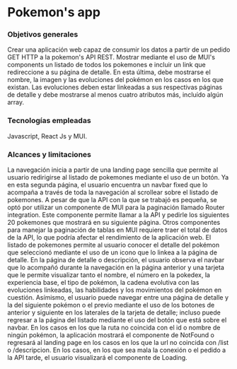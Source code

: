 <h1>Pokemon's app</h1>
<h3>Objetivos generales</h3>
Crear una aplicación web capaz de consumir los datos a partir de un pedido GET HTTP a la pokemon's API REST. Mostrar mediante el uso de MUI's components un listado de todos los pokemones e incluir un link que redireccione a su página de detalle. En esta última, debe mostrarse el nombre, la imagen y las evoluciones del pokémon en los casos en los que existan. Las evoluciones deben estar linkeadas a sus respectivas páginas de detalle y debe mostrarse al menos cuatro atributos más, incluído algún array.
<h3>Tecnologías empleadas</h3>
Javascript, React Js y MUI.
<h3>Alcances y limitaciones</h3>
La navegación inicia a partir de una landing page sencilla que permite al usuario redirigirse al listado de pokemones mediante el uso de un botón. Ya en esta segunda página, el usuario encuentra un navbar fixed que lo acompaña a través de toda la navegación al scrollear sobre el listado de pokemones. A pesar de que la API con la que se trabajó es pequeña, se optó por utilizar un componente de MUI para la paginación llamado Router integration. Este componente permite llamar a la API y pedirle los siguientes 20 pokemones que mostrará en su siguiente página. Otros componentes para manejar la paginación de tablas en MUI requiere traer el total de datos de la API, lo que podría afectar el rendimiento de la aplicación web. El listado de pokemones permite al usuario conocer el detalle del pokémon que seleccionó mediante el uso de un icono que lo linkea a la página de detalle. En la página de detalle o descripción, el usuario observa el navbar que lo acompañó durante la navegación en la página anterior y una tarjeta que le permite visualizar tanto el nombre, el número en la pokedex, la experiencia base, el tipo de pokémon, la cadena evolutiva con las evoluciones linkeadas, las habilidades y los movimientos del pokémon en cuestión. Asímismo, el usuario puede navegar entre una página de detalle y la del siguiente pokémon o el previo mediante el uso de los botones de anterior y siguiente en los laterales de la tarjeta de detalle; incluso puede regresar a la página del listado mediante el uso del botón que está sobre el navbar. En los casos en los que la ruta no coincida con el id o nombre de ningún pokémon, la aplicación mostrará el componente de NotFound o regresará al landing page en los casos en los que la url no coincida con /list o /descripcion. En los casos, en los que sea mala la conexión o el pedido a la API tarde, el usuario visualizará el componente de Loading.
